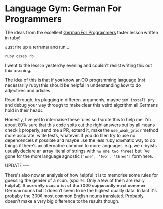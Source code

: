 # Language Gym: German For Programmers
The ideas from the excellent [German For Programmers](https://www.meetup.com/German-for-Programmers/) taster lesson written in ruby!

Just fire up a terminal and run...
```
ruby cases.rb
```

I went to the lesson yesterday evening and couldn't resist writing this out this morning.

The idea of this is that if you know an OO programming language (not necessarily ruby) this should be helpful in understanding how to do adjectives and articles.

Read through, try plugging in different arguments, maybe `gem install pry` and debug your way through to make clear this weird algorithm all Germans hold in their heads.

Honestly, I've yet to internalise these rules so I wrote this to help me. I'm about 80% sure that this code spits out the right answers but by all means check it properly, send me a PR, extend it, make the `use_weak_grid?` method more accurate, write tests, whatever. If you do then try to use no dependencies if possible and maybe use the less ruby idiomatic way to do things if there's an alternative common to more languages. e.g. we rubyists usually declare an array literal of strings with `%w(one two three)` but I've gone for the more language agnostic `['one', 'two', 'three']` form here.

UPDATE ---

There's also now an analysis of how helpful it is to memorise some rules for guessing the gender of a noun. (spoiler: Only a few of them are really helpful). It currently uses a list of the 3000 supposedly most common German nouns but it doesn't seem to be the highest quality data. In fact it's probably the 3000 most common English nouns translated. Probably doesn't make a very big difference to the results though.
